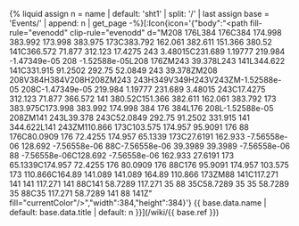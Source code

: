 {% liquid
assign n = name | default: 'sht1' | split: '/' | last
assign base = 'Events/' | append: n | get_page
-%}[:Icon{icon='{"body":"<path fill-rule=\"evenodd\" clip-rule=\"evenodd\" d=\"M208 176L384 176C384 174.998 383.992 173.998 383.975 173C383.792 162.061 382.611 151.366 380.52 141C366.572 71.877 312.123 17.4275 243 3.48015C231.689 1.19777 219.984 -1.47349e-05 208 -1.52588e-05L208 176ZM243 39.378L243 141L344.622 141C331.915 91.2502 292.75 52.0849 243 39.378ZM208 208V384H384V208H208ZM243 243H349V349H243V243ZM-1.52588e-05 208C-1.47349e-05 219.984 1.19777 231.689 3.48015 243C17.4275 312.123 71.877 366.572 141 380.52C151.366 382.611 162.061 383.792 173 383.975C173.998 383.992 174.998 384 176 384L176 208L-1.52588e-05 208ZM141 243L39.378 243C52.0849 292.75 91.2502 331.915 141 344.622L141 243ZM110.866 173C103.575 174.957 95.9091 176 88 176C80.0909 176 72.4255 174.957 65.1339 173C27.6191 162.933 -7.56558e-06 128.692 -7.56558e-06 88C-7.56558e-06 39.3989 39.3989 -7.56558e-06 88 -7.56558e-06C128.692 -7.56558e-06 162.933 27.6191 173 65.1339C174.957 72.4255 176 80.0909 176 88C176 95.9091 174.957 103.575 173 110.866C164.89 141.089 141.089 164.89 110.866 173ZM88 141C117.271 141 141 117.271 141 88C141 58.7289 117.271 35 88 35C58.7289 35 35 58.7289 35 88C35 117.271 58.7289 141 88 141Z\" fill=\"currentColor\"/>","width":384,"height":384}'} {{ base.data.name | default: base.data.title | default: n }}](/wiki/{{ base.ref }})